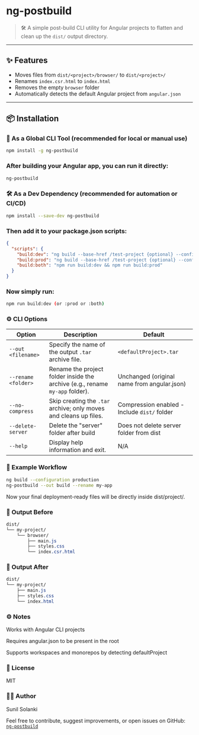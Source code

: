 # ng-postbuild

> 🛠️ A simple post-build CLI utility for Angular projects to flatten and clean up the `dist/` output directory.

---

## ✨ Features

- Moves files from `dist/<project>/browser/` to `dist/<project>/`
- Renames `index.csr.html` to `index.html`
- Removes the empty `browser` folder
- Automatically detects the default Angular project from `angular.json`

---

## 📦 Installation

### 🔧 As a Global CLI Tool (recommended for local or manual use)

```bash
npm install -g ng-postbuild
```

### After building your Angular app, you can run it directly:

```bash
ng-postbuild
```

### 🛠️ As a Dev Dependency (recommended for automation or CI/CD)

```bash
npm install --save-dev ng-postbuild
```

### Then add it to your package.json scripts:

```json
{
  "scripts": {
    "build:dev": "ng build --base-href /test-project {optional} --configuration development && ng-postbuild --out {tar file name example - dist_test_project}",
    "build:prod": "ng build --base-href /test-project {optional} --configuration production && ng-postbuild  --out {tar file name example - dist_test_project}",
    "build:both": "npm run build:dev && npm run build:prod"
  }
}
```

### Now simply run:

```bash
npm run build:dev (or :prod or :both)
```

### ⚙️ CLI Options

| Option              | Description                                                                    | Default                                              |
| ------------------- | ------------------------------------------------------------------------------ | ---------------------------------------------------- |
| `--out <filename>`  | Specify the name of the output `.tar` archive file.                            | `<defaultProject>.tar`                               |
| `--rename <folder>` | Rename the project folder inside the archive (e.g., rename `my-app` folder).   | Unchanged (original name from angular.json)          |
| `--no-compress`     | Skip creating the `.tar` archive; only moves and cleans up files.              | Compression enabled - Include `dist/` folder         |
| `--delete-server`   | Delete the "server" folder after build                                         | Does not delete server folder from dist              |
| `--help`            | Display help information and exit.                                             | N/A                                                  |

### 📂 Example Workflow

```bash
ng build --configuration production
ng-postbuild --out build --rename my-app
```

Now your final deployment-ready files will be directly inside dist/project/.

### 📁 Output Before

```css
dist/
└── my-project/
    └── browser/
        ├── main.js
        ├── styles.css
        └── index.csr.html
```

### 📁 Output After

```css
dist/
└── my-project/
    ├── main.js
    ├── styles.css
    └── index.html
```

### ⚙️ Notes

Works with Angular CLI projects

Requires angular.json to be present in the root

Supports workspaces and monorepos by detecting defaultProject

### 📃 License

MIT

### 👨‍💻 Author

Sunil Solanki

Feel free to contribute, suggest improvements, or open issues on GitHub: [`ng-postbuild`](https://github.com/sunilsolankiji/ng-postbuild)
